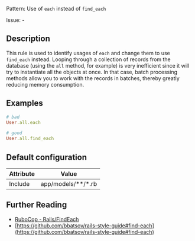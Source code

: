 Pattern: Use of `each` instead of `find_each`

Issue: -

## Description

This rule is used to identify usages of `each` and change them to use `find_each` instead. Looping through a collection of records from the database (using the `all` method, for example) is very inefficient since it will try to instantiate all the objects at once. In that case, batch processing methods allow you to work with the records in batches, thereby greatly reducing memory consumption.

## Examples

```ruby
# bad
User.all.each

# good
User.all.find_each
```

## Default configuration

Attribute | Value
--- | ---
Include | app/models/\*\*/\*.rb

## Further Reading

* [RuboCop - Rails/FindEach](https://rubocop.readthedocs.io/en/latest/cops_rails/#railsfindeach)
* [https://github.com/bbatsov/rails-style-guide#find-each](https://github.com/bbatsov/rails-style-guide#find-each)
